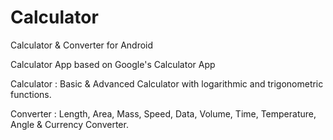 # Calculator
Calculator & Converter for Android

Calculator App based on Google's Calculator App

Calculator :
Basic & Advanced Calculator with logarithmic and trigonometric functions.

Converter : 
Length, Area, Mass, Speed, Data, Volume, Time, Temperature, Angle & Currency Converter.
